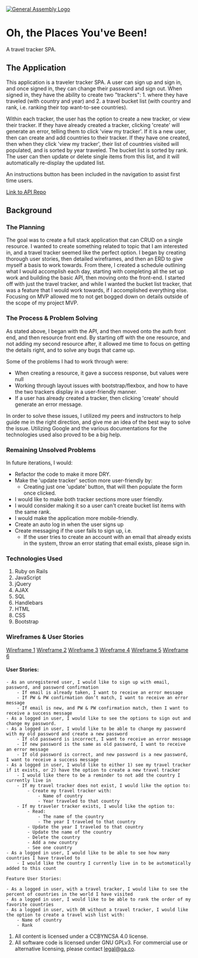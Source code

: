 [![General Assembly Logo](https://camo.githubusercontent.com/1a91b05b8f4d44b5bbfb83abac2b0996d8e26c92/687474703a2f2f692e696d6775722e636f6d2f6b6538555354712e706e67)](https://generalassemb.ly/education/web-development-immersive)

# Oh, the Places You've Been!

A travel tracker SPA.

## The Application

This application is a traveler tracker SPA. A user can sign up and sign in, and
once signed in, they can change their password and sign out. When signed in, they
have the ability to create two "trackers": 1. where they have traveled (with country
and year) and 2. a travel bucket list (with country and rank, i.e. ranking their
top want-to-see countries).

Within each tracker, the user has the option to create a new tracker, or view
their tracker. If they have already created a tracker, clicking 'create' will
generate an error, telling them to click 'view my tracker'. If it is a new user,
then can create and add countries to their tracker. If they have one created, then
when they click 'view my tracker', their list of countries visited will populated,
and is sorted by year traveled. The bucket list is sorted by rank. The user can
then update or delete single items from this list, and it will automatically
re-display the updated list.

An instructions button has been included in the navigation to assist first time
users.

[Link to API Repo](https://github.com/torystosse/travel-tracker-api)


## Background

### The Planning

The goal was to create a full stack application that can CRUD on a single resource.
I wanted to create something related to topic that I am interested in, and a travel
tracker seemed like the perfect option. I began by creating thorough user stories,
then detailed wireframes, and then an ERD to give myself a basis to work towards.
From there, I created a schedule outlining what I would accomplish each day,
starting with completing all the set up work and building the basic API, then
moving onto the front-end. I started off with just the travel tracker, and while
I wanted the bucket list tracker, that was a feature that I would work towards, if
I accomplished everything else. Focusing on MVP allowed me to not get bogged down
on details outside of the scope of my project MVP.



### The Process & Problem Solving

As stated above, I began with the API, and then moved onto the auth front end,
and then resource front end. By starting off with the one resource, and not adding
my second resource after, it allowed me time to focus on getting the details right,
and to solve any bugs that came up.

Some of the problems I had to work through were:
- When creating a resource, it gave a success response, but values were null
- Working through layout issues with bootstrap/flexbox, and how to have the two
  trackers display in a user-friendly manner.
- If a user has already created a tracker, then clicking 'create' should generate
  an error message.

In order to solve these issues, I utilized my peers and instructors to help guide
me in the right direction, and give me an idea of the best way to solve the issue.
Utilizing Google and the various documentations for the technologies used also
proved to be a big help.


### Remaining Unsolved Problems

In future iterations, I would:

- Refactor the code to make it more DRY.
- Make the 'update tracker' section more user-friendly by:
  - Creating just one 'update' button, that will then populate the form once clicked.
- I would like to make both tracker sections more user friendly.
- I would consider making it so a user can't create bucket list items with the same rank.
- I would make the application more mobile-friendly.
- Create an auto log in when the user signs up
- Create messaging if the user fails to sign up, i.e.
  - If the user tries to create an account with an email that already exists in
    the system, throw an error stating that email exists, please sign in.





### Technologies Used

1. Ruby on Rails
2. JavaScript
3. jQuery
4. AJAX
5. SQL
6. Handlebars
7. HTML
8. CSS
9. Bootstrap

### Wireframes & User Stories

[Wireframe 1](https://imgur.com/ehhsp2Z)
[Wireframe 2](https://imgur.com/dK7EAd7)
[Wireframe 3](https://imgur.com/eK2jxbo)
[Wireframe 4](https://imgur.com/VmnE7Q6)
[Wireframe 5](https://imgur.com/4Qogq5s)
[Wireframe 6](https://imgur.com/CYillB7)


#### User Stories:

```
- As an unregistered user, I would like to sign up with email, password, and password confirmation
    - If email is already taken, I want to receive an error message
    - If PW & PW confirmation don’t match, I want to receive an error message
    - If email is new, and PW & PW confirmation match, then I want to receive a success message
- As a logged in user, I would like to see the options to sign out and change my password.
- As a logged in user, I would like to be able to change my password with my old password and create a new password
    - If old password is incorrect, I want to receive an error message
    - If new password is the same as old password, I want to receive an error message
    - If old password is correct, and new password is a new password, I want to receive a success message
- As a logged in user, I would like to either 1) see my travel tracker if it exists, or 2) have the option to create a new travel tracker
    - I would like there to be a reminder to not add the country I currently live in
    - If my travel tracker does not exist, I would like the option to:
        - Create my travel tracker with:
            - Name of country
            - Year traveled to that country
    - If my traveler tracker exists, I would like the option to:
        - Read:
            - The name of the country
            - The year I traveled to that country
        - Update the year I traveled to that country
        - Update the name of the country
        - Delete the country
        - Add a new country
        - See one country
- As a logged in user, I would like to be able to see how many countries I have traveled to
    - I would like the country I currently live in to be automatically added to this count

Feature User Stories:

- As a logged in user, with a travel tracker, I would like to see the percent of countries in the world I have visited
- As a logged in user, I would like to be able to rank the order of my favorite countries
- As a logged in user, with OR without a travel tracker, I would like the option to create a travel wish list with:
    - Name of country
    - Rank
```

1. All content is licensed under a CC­BY­NC­SA 4.0 license.
1. All software code is licensed under GNU GPLv3. For commercial use or
    alternative licensing, please contact legal@ga.co.
